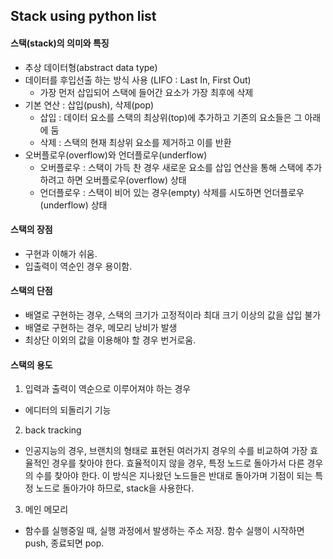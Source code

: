 ## Stack using python list
#### 스택(stack)의 의미와 특징
  * 추상 데이터형(abstract data type)
  * 데이터를 후입선출 하는 방식 사용 (LIFO : Last In, First Out)
    *  가장 먼저 삽입되어 스택에 들어간 요소가 가장 최후에 삭제
  * 기본 연산 : 삽입(push), 삭제(pop)
    * 삽입 : 데이터 요소를 스택의 최상위(top)에 추가하고 기존의 요소들은 그 아래에 둠
    * 삭제 : 스택의 현재 최상위 요소를 제거하고 이를 반환
  * 오버플로우(overflow)와 언더플로우(underflow)
    * 오버플로우 : 스택이 가득 찬 경우 새로운 요소를 삽입 연산을 통해 스택에 추가하려고 하면 오버플로우(overflow) 상태
    * 언더플로우 : 스택이 비어 있는 경우(empty) 삭제를 시도하면 언더플로우(underflow) 상태
    
#### 스택의 장점
 * 구현과 이해가 쉬움. 
 * 입출력이 역순인 경우 용이함. 
 
#### 스택의 단점
 * 배열로 구현하는 경우, 스택의 크기가 고정적이라 최대 크기 이상의 값을 삽입 불가
 * 배열로 구현하는 경우, 메모리 낭비가 발생
 * 최상단 이외의 값을 이용해야 할 경우 번거로움. 

#### 스택의 용도
 1. 입력과 출력이 역순으로 이루어져야 하는 경우
   * 에디터의 되돌리기 기능
 2. back tracking
   * 인공지능의 경우, 브랜치의 형태로 표현된 여러가지 경우의 수를 비교하여 가장 효율적인 경우를 찾아야 한다. 효율적이지 않을 경우, 특정 노드로 돌아가서 다른 경우의 수를 찾아야 한다. 이 방식은 지나왔던 노드들은 반대로 돌아가며 기점이 되는 특정 노드로 돌아가야 하므로, stack을 사용한다. 
 3. 메인 메모리
   * 함수를 실행중일 때, 실행 과정에서 발생하는 주소 저장. 함수 실행이 시작하면 push, 종료되면 pop.
